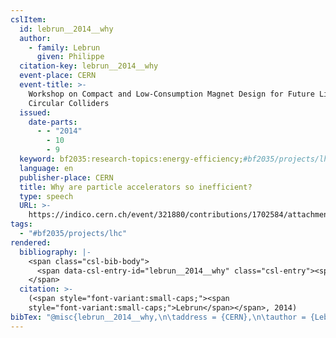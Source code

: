 ```yaml
---
cslItem:
  id: lebrun__2014__why
  author:
    - family: Lebrun
      given: Philippe
  citation-key: lebrun__2014__why
  event-place: CERN
  event-title: >-
    Workshop on Compact and Low-Consumption Magnet Design for Future Linear and
    Circular Colliders
  issued:
    date-parts:
      - - "2014"
        - 10
        - 9
  keyword: bf2035:research-topics:energy-efficiency;#bf2035/projects/lhc
  language: en
  publisher-place: CERN
  title: Why are particle accelerators so inefficient?
  type: speech
  URL: >-
    https://indico.cern.ch/event/321880/contributions/1702584/attachments/622090/855967/Talk_Accelerator_Energy_Efficiency_141126.pdf
tags:
  - "#bf2035/projects/lhc"
rendered:
  bibliography: |-
    <span class="csl-bib-body">
      <span data-csl-entry-id="lebrun__2014__why" class="csl-entry"><span class='author-bib'>Lebrun</span>. <span class='date-bib'>(2014, Oktober 9)</span>. <span class='title'><i><b><span style="font-style:normal;">Why are particle accelerators so inefficient?</span></b></i></span>. Workshop on Compact and Low-Consumption Magnet Design for Future Linear and Circular Colliders, CERN. <span class='URL'><a href='https://indico.cern.ch/event/321880/contributions/1702584/attachments/622090/855967/Talk_Accelerator_Energy_Efficiency_141126.pdf'>LINK</a></span></span>
    </span>
  citation: >-
    (<span style="font-variant:small-caps;"><span
    style="font-variant:small-caps;">Lebrun</span></span>, 2014)
bibTex: "@misc{lebrun__2014__why,\n\taddress = {CERN},\n\tauthor = {Lebrun, Philippe},\n\tyear = {2014},\n\tmonth = {oct 9},\n\ttitle = {Why are particle accelerators so inefficient?},\n\thowpublished = {https://indico.cern.ch/event/321880/contributions/1702584/attachments/622090/855967/Talk\\textunderscore{}Accelerator\\textunderscore{}Energy\\textunderscore{}Efficiency\\textunderscore{}141126.pdf},\n}\n\n"
---
```

